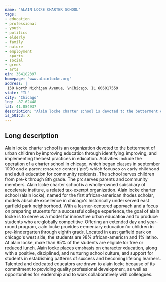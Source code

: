 ```yaml
---
name: "ALAIN LOCKE CHARTER SCHOOL"
tags:
- education
- professional
- youth
- politics
- elderly
- family
- nature
- employment
- sports
- social
- greek
- arts
ein: 364182397
homepage: "www.alainlocke.org"
address: |
 150 North Michigan Avenue, \nChicago, IL 606017559
state: "IL"
city: "Chicago"
lng: -87.62448
lat: 41.884937
description: "Alain locke charter school is devoted to the betterment of urban children by improving education through identifying, improving, and implementing the best practices in education. "
is_501c3: X
---
```


## Long description

Alain locke charter school is an organization devoted to the betterment of urban children by improving education through identifying, improving, and implementing the best practices in education. Activities include the operation of a charter school in chicago, which began classes in september 1999 and a parent resource center ('prc') which focuses on early childhood and adult education for community residents. The school serves children from pre-k through 8th grade. The prc serves parents and community members. Alain locke charter school is a wholly-owned subsidiary of accelerate institute, a related tax-exempt organization. Alain locke charter school (alain locke), named for the first african-american rhodes scholar, models absolute excellence in chicago's historically under served east garfield park neighborhood. With a learner-centered approach and a focus on preparing students for a successful college experience, the goal of alain locke is to serve as a model for innovative urban education and to produce students who are globally competitive. Offering an extended day and year-round program, alain locke provides elementary education for children in pre-kindergarten through eighth grade. Located in east garfield park on chicago's west side, the students are 98% african-american and 1% latino. At alain locke, more than 95% of the students are eligible for free or reduced lunch. Alain locke places emphasis on character education, along with a positive, disciplined, and nurturing school culture, and support for students in establishing patterns of success and becoming lifelong learners. Talented and dedicated educators are drawn to alain locke because of its commitment to providing quality professional development, as well as opportunities for leadership and to work collaboratively with colleagues. 
